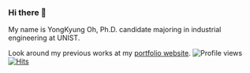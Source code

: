 ### Hi there 👋

My name is YongKyung Oh, Ph.D. candidate majoring in industrial engineering at UNIST.

Look around my previous works at my [portfolio website](https://yongkyung-oh.github.io/). 
![Profile views](https://gpvc.arturio.dev/yongkyung-oh)
[![Hits](https://hits.seeyoufarm.com/api/count/incr/badge.svg?url=https%3A%2F%2Fyongkyung-oh.github.io&count_bg=%2379C83D&title_bg=%23555555&icon=&icon_color=%23000000&title=Page+hits&edge_flat=false)](https://yongkyung-oh.github.io/)
